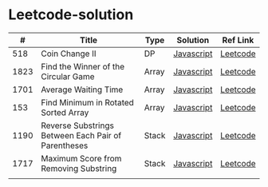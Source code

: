 # Leetcode-solution

| #    | Title                                               | Type  | Solution                                                                       | Ref Link                                                                                       |
| ---- | --------------------------------------------------- | ----- | ------------------------------------------------------------------------------ | ---------------------------------------------------------------------------------------------- |
| 518  | Coin Change II                                      | DP    | [Javascript](/Dynamic_Programming/518_Coin_Change_II/)                         | [Leetcode](https://leetcode.com/problems/coin-change-ii/)                                      |
| 1823 | Find the Winner of the Circular Game                | Array | [Javascript](/Daily_Question/1823_Find_the_Winner_of_the_Circular_Game/)       | [Leetcode](https://leetcode.com/problems/find-the-winner-of-the-circular-game/)                |
| 1701 | Average Waiting Time                                | Array | [Javascript](/Daily_Question/1701_Average_Waiting_Time/)                       | [Leetcode](https://leetcode.com/problems/average-waiting-time/)                                |
| 153  | Find Minimum in Rotated Sorted Array                | Array | [Javascript](/Arrays/153_Find_Minimum_in_Rotated_Sorted_Array/)                | [Leetcode](https://leetcode.com/problems/find-minimum-in-rotated-sorted-array/)                |
| 1190 | Reverse Substrings Between Each Pair of Parentheses | Stack | [Javascript](/Stack/1190_Reverse_Substrings_Between_Each_Pair_of_Parentheses/) | [Leetcode](https://leetcode.com/problems/reverse-substrings-between-each-pair-of-parentheses/) |
| 1717 | Maximum Score from Removing Substring               | Stack | [Javascript](/Daily_Question/1717_Maximum_Score_from_Removing_Substrings/)     | [Leetcode](https://leetcode.com/problems/maximum-score-from-removing-substrings)               |
|      |                                                     |       |                                                                                |                                                                                                |
